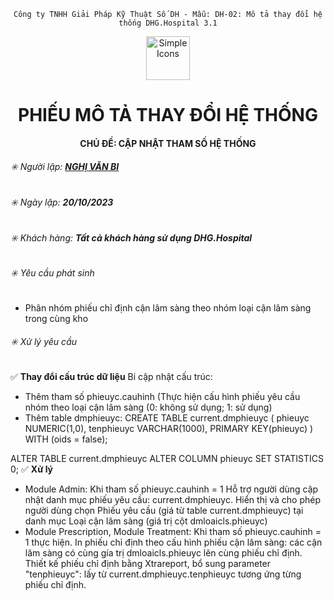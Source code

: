 
<div align="center">

`Công ty TNHH Giải Pháp Kỹ Thuật Số DH - Mẫu: DH-02: Mô tả thay đổi hệ thống DHG.Hospital 3.1`

</div>

<div align="center">
  <img src="https://raw.githubusercontent.com/dh-hos/dhg.hospitalprinter/main/Deploy_Tools/Logo.ico" alt="Simple Icons" width=70>
  <h1>PHIẾU MÔ TẢ THAY ĐỔI HỆ THỐNG</h1>  
</div>
<div align="center">

#### CHỦ ĐỀ: CẬP NHẬT THAM SỐ HỆ THỐNG

</div>

###### :eight_spoked_asterisk: Người lập: [**NGHỊ VĂN BI**](https://github.com/ongtrieuhau)

###### :eight_spoked_asterisk: Ngày lập: **20/10/2023**

###### :eight_spoked_asterisk: Khách hàng: **Tất cả khách hàng sử dụng DHG.Hospital**

###### :eight_spoked_asterisk: Yêu cầu phát sinh

- Phân nhóm phiếu chỉ định cận lâm sàng theo nhóm loại cận lâm sàng trong cùng kho

###### :eight_spoked_asterisk: Xử lý yêu cầu

:white_check_mark: **Thay đổi cấu trúc dữ liệu**
Bi cập nhật cấu trúc:
- Thêm tham số phieuyc.cauhinh (Thực hiện cấu hình phiếu yêu cầu nhóm theo loại cận lâm sàng (0: không sử dụng; 1: sử dụng)
- Thêm table dmphieuyc:
CREATE TABLE current.dmphieuyc (
  phieuyc NUMERIC(1,0),
  tenphieuyc VARCHAR(1000),
  PRIMARY KEY(phieuyc)
) 
WITH (oids = false);

ALTER TABLE current.dmphieuyc
  ALTER COLUMN phieuyc SET STATISTICS 0;
:white_check_mark: **Xử lý**
+ Module Admin:
  Khi tham số phieuyc.cauhinh = 1
  Hỗ trợ người dùng cập nhật danh mục phiếu yêu cầu: current.dmphieuyc.
  Hiển thị và cho phép người dùng chọn Phiếu yêu cầu (giá từ table current.dmphieuyc) tại danh mục Loại cận lâm sàng (giá trị cột dmloaicls.phieuyc) 
+ Module Prescription, Module Treatment:
  Khi tham số phieuyc.cauhinh = 1 thực hiện.
  In phiếu chỉ định theo cấu hình phiếu cận lâm sàng: các cận lâm sàng có cùng gía trị dmloaicls.phieuyc lên cùng phiếu chỉ định.
  Thiết kế phiếu chỉ định bằng Xtrareport, bổ sung parameter "tenphieuyc": lấy từ current.dmphieuyc.tenphieuyc tương ứng từng phiếu chỉ định.
  

